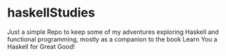 # haskellStudies
Just a simple Repo to keep some of my adventures exploring Haskell and functional programming,
mostly as a companion to the book Learn You a Haskell for Great Good! 

